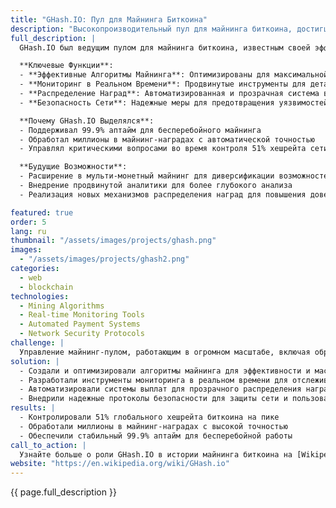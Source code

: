 ```yaml
---
title: "GHash.IO: Пул для Майнинга Биткоина"
description: "Высокопроизводительный пул для майнинга биткоина, достигший 51% глобального хешрейта"
full_description: |
  GHash.IO был ведущим пулом для майнинга биткоина, известным своей эффективностью, надежностью и 99.9% аптаймом. На пике своего развития GHash.IO контролировал 51% глобального хешрейта биткоина, став одним из самых влиятельных игроков в индустрии криптовалютного майнинга. Платформа предлагала надежную безопасность, инструменты мониторинга в реальном времени и автоматизированную систему выплат для майнеров, обеспечивая бесперебойную работу в масштабе.

  **Ключевые Функции**:
  - **Эффективные Алгоритмы Майнинга**: Оптимизированы для максимальной производительности
  - **Мониторинг в Реальном Времени**: Продвинутые инструменты для детальной статистики майнинга
  - **Распределение Наград**: Автоматизированная и прозрачная система выплат
  - **Безопасность Сети**: Надежные меры для предотвращения уязвимостей

  **Почему GHash.IO Выделялся**:
  - Поддерживал 99.9% аптайм для бесперебойного майнинга
  - Обработал миллионы в майнинг-наградах с автоматической точностью
  - Управлял критическими вопросами во время контроля 51% хешрейта сети биткоина

  **Будущие Возможности**:
  - Расширение в мульти-монетный майнинг для диверсификации возможностей
  - Внедрение продвинутой аналитики для более глубокого анализа
  - Реализация новых механизмов распределения наград для повышения доверия пользователей

featured: true
order: 5
lang: ru
thumbnail: "/assets/images/projects/ghash.png"
images:
  - "/assets/images/projects/ghash2.png"
categories:
  - web
  - blockchain
technologies:
  - Mining Algorithms
  - Real-time Monitoring Tools
  - Automated Payment Systems
  - Network Security Protocols
challenge: |
  Управление майнинг-пулом, работающим в огромном масштабе, включая обработку более 51% глобального хешрейта сети биткоина, при поддержании надежной безопасности и 99.9% аптайма. Ключевыми задачами были обеспечение справедливости и прозрачности в распределении наград и решение вопросов сообщества о децентрализации сети.
solution: |
  - Создали и оптимизировали алгоритмы майнинга для эффективности и масштабируемости
  - Разработали инструменты мониторинга в реальном времени для отслеживания прогресса майнеров
  - Автоматизировали системы выплат для прозрачного распределения наград
  - Внедрили надежные протоколы безопасности для защиты сети и пользователей
results: |
  - Контролировали 51% глобального хешрейта биткоина на пике
  - Обработали миллионы в майнинг-наградах с высокой точностью
  - Обеспечили стабильный 99.9% аптайм для бесперебойной работы
call_to_action: |
  Узнайте больше о роли GHash.IO в истории майнинга биткоина на [Wikipedia](https://en.wikipedia.org/wiki/GHash.io).
website: "https://en.wikipedia.org/wiki/GHash.io"
---
```


{{ page.full_description }} 